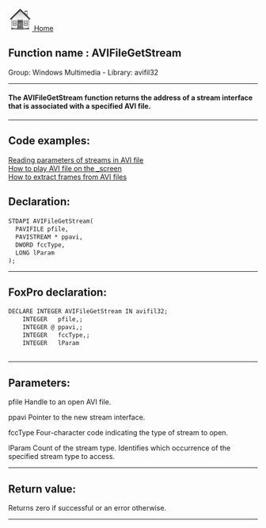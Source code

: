 [<img src="../../images/home.png"> Home ](https://github.com/VFPX/Win32API)  

## Function name : AVIFileGetStream
Group: Windows Multimedia - Library: avifil32    
***  


#### The AVIFileGetStream function returns the address of a stream interface that is associated with a specified AVI file.
***  


## Code examples:
[Reading parameters of streams in AVI file](../../samples/sample_429.md)  
[How to play AVI file on the _screen](../../samples/sample_430.md)  
[How to extract frames from AVI files](../../samples/sample_484.md)  

## Declaration:
```foxpro  
STDAPI AVIFileGetStream(
  PAVIFILE pfile,
  PAVISTREAM * ppavi,
  DWORD fccType,
  LONG lParam
);  
```  
***  


## FoxPro declaration:
```foxpro  
DECLARE INTEGER AVIFileGetStream IN avifil32;
	INTEGER   pfile,;
	INTEGER @ ppavi,;
	INTEGER   fccType,;
	INTEGER   lParam
  
```  
***  


## Parameters:
pfile
Handle to an open AVI file.

ppavi
Pointer to the new stream interface.

fccType
Four-character code indicating the type of stream to open.

lParam
Count of the stream type. Identifies which occurrence of the specified stream type to access. 
  
***  


## Return value:
Returns zero if successful or an error otherwise.  
***  

